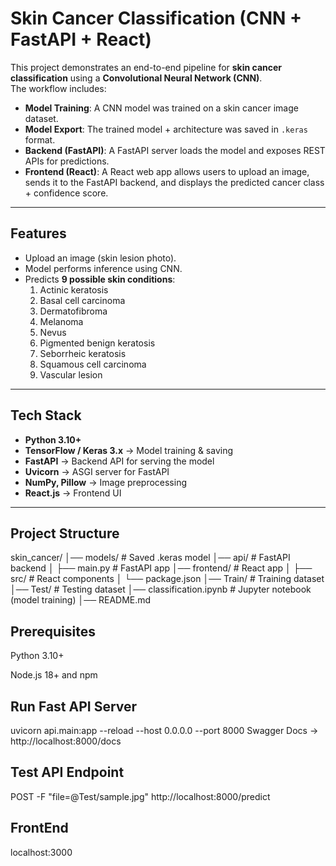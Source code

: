 # Skin Cancer Classification (CNN + FastAPI + React)

This project demonstrates an end-to-end pipeline for **skin cancer classification** using a **Convolutional Neural Network (CNN)**.  
The workflow includes:

- **Model Training**: A CNN model was trained on a skin cancer image dataset.  
- **Model Export**: The trained model + architecture was saved in `.keras` format.  
- **Backend (FastAPI)**: A FastAPI server loads the model and exposes REST APIs for predictions.  
- **Frontend (React)**: A React web app allows users to upload an image, sends it to the FastAPI backend, and displays the predicted cancer class + confidence score.

---

## Features
- Upload an image (skin lesion photo).  
- Model performs inference using CNN.  
- Predicts **9 possible skin conditions**:  
  1. Actinic keratosis  
  2. Basal cell carcinoma  
  3. Dermatofibroma  
  4. Melanoma  
  5. Nevus  
  6. Pigmented benign keratosis  
  7. Seborrheic keratosis  
  8. Squamous cell carcinoma  
  9. Vascular lesion  

---

##  Tech Stack
- **Python 3.10+**
- **TensorFlow / Keras 3.x** → Model training & saving  
- **FastAPI** → Backend API for serving the model  
- **Uvicorn** → ASGI server for FastAPI  
- **NumPy, Pillow** → Image preprocessing  
- **React.js** → Frontend UI  

---

## Project Structure
skin_cancer/
│── models/ # Saved .keras model
│── api/ # FastAPI backend
│ ├── main.py # FastAPI app
│── frontend/ # React app
│ ├── src/ # React components
│ └── package.json
│── Train/ # Training dataset
│── Test/ # Testing dataset
│── classification.ipynb # Jupyter notebook (model training)
│── README.md



## Prerequisites

Python 3.10+

Node.js 18+ and npm

## Run Fast API Server

uvicorn api.main:app --reload --host 0.0.0.0 --port 8000
Swagger Docs → http://localhost:8000/docs


## Test API Endpoint

POST -F "file=@Test/sample.jpg" http://localhost:8000/predict

## FrontEnd
localhost:3000
